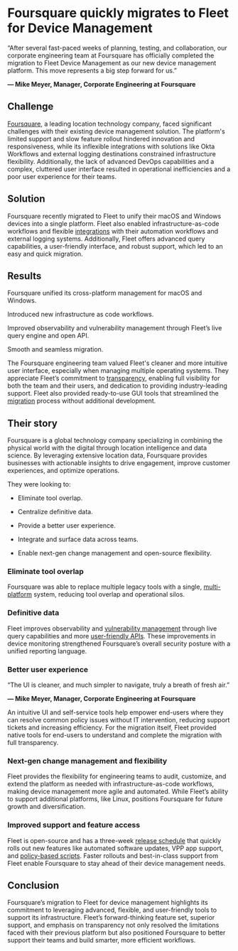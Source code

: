 # Foursquare quickly migrates to Fleet for Device Management

<div purpose="attribution-quote">

“After several fast-paced weeks of planning, testing, and collaboration, our corporate engineering team at Foursquare has officially completed the migration to Fleet Device Management as our new device management platform. This move represents a big step forward for us.”

**— Mike Meyer, Manager, Corporate Engineering at Foursquare**
</div>

## Challenge

[Foursquare](https://foursquare.com/), a leading location technology company, faced significant challenges with their existing device management solution. The platform's limited support and slow feature rollout hindered innovation and responsiveness, while its inflexible integrations with solutions like Okta Workflows and external logging destinations constrained infrastructure flexibility. Additionally, the lack of advanced DevOps capabilities and a complex, cluttered user interface resulted in operational inefficiencies and a poor user experience for their teams.

## Solution

Foursquare recently migrated to Fleet to unify their macOS and Windows devices into a single platform. Fleet also enabled infrastructure-as-code workflows and flexible [integrations](https://fleetdm.com/integrations) with their automation workflows and external logging systems. Additionally, Fleet offers advanced query capabilities, a user-friendly interface, and robust support, which led to an easy and quick migration.

## Results

<div purpose="checklist">

Foursquare unified its cross-platform management for macOS and Windows.

Introduced new infrastructure as code workflows.

Improved observability and vulnerability management through Fleet’s live query engine and open API.

Smooth and seamless migration.
</div>

The Foursquare engineering team valued Fleet's cleaner and more intuitive user interface, especially when managing multiple operating systems. They appreciate Fleet’s commitment to [transparency](https://fleetdm.com/better), enabling full visibility for both the team and their users, and dedication to providing industry-leading support. Fleet also provided ready-to-use GUI tools that streamlined the [migration](https://fleetdm.com/guides/seamless-mdm-migration) process without additional development.

## Their story

Foursquare is a global technology company specializing in combining the physical world with the digital through location intelligence and data science. By leveraging extensive location data, Foursquare provides businesses with actionable insights to drive engagement, improve customer experiences, and optimize operations.

They were looking to:

- Eliminate tool overlap.

- Centralize definitive data.

- Provide a better user experience.

- Integrate and surface data across teams.

- Enable next-gen change management and open-source flexibility.


### Eliminate tool overlap

Foursquare was able to replace multiple legacy tools with a single, [multi-platform](https://fleetdm.com/device-management) system, reducing tool overlap and operational silos.

### Definitive data

Fleet improves observability and [vulnerability management](https://fleetdm.com/software-management) through live query capabilities and more [user-friendly APIs](https://fleetdm.com/docs/rest-api/rest-api). These improvements in device monitoring strengthened Foursquare’s overall security posture with a unified reporting language.

### Better user experience

<div purpose="attribution-quote">

“The UI is cleaner, and much simpler to navigate, truly a breath of fresh air.”

**— Mike Meyer, Manager, Corporate Engineering at Foursquare**
</div>

An intuitive UI and self-service tools help empower end-users where they can resolve common policy issues without IT intervention, reducing support tickets and increasing efficiency. For the migration itself, Fleet provided native tools for end-users to understand and complete the migration with full transparency.

### Next-gen change management and flexibility

Fleet provides the flexibility for engineering teams to audit, customize, and extend the platform as needed with infrastructure-as-code workflows, making device management more agile and automated. While Fleet’s ability to support additional platforms, like Linux, positions Foursquare for future growth and diversification.

### Improved support and feature access

Fleet is open-source and has a three-week [release schedule](https://github.com/fleetdm/fleet/releases) that quickly rolls out new features like automated software updates, VPP app support, and [policy-based scripts](https://fleetdm.com/guides/policy-automation-run-script). Faster rollouts and best-in-class support from Fleet enable Foursquare to stay ahead of their device management needs.


## Conclusion

Foursquare’s migration to Fleet for device management highlights its commitment to leveraging advanced, flexible, and user-friendly tools to support its infrastructure. Fleet’s forward-thinking feature set, superior support, and emphasis on transparency not only resolved the limitations faced with their previous platform but also positioned Foursquare to better support their teams and build smarter, more efficient workflows.

<call-to-action></call-to-action>

<meta name="category" value="announcements">
<meta name="authorGitHubUsername" value="Drew-P-drawers">
<meta name="authorFullName" value="Andrew Baker">
<meta name="publishedOn" value="2024-12-13">
<meta name="articleTitle" value="Foursquare quickly migrates to Fleet for Device Management">
<meta name="description" value="Foursquare quickly migrates to Fleet for Device Management">

